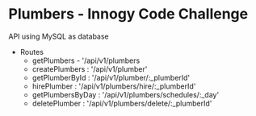 # Plumbers - Innogy Code Challenge

API using MySQL as database

* Routes
    * getPlumbers - '/api/v1/plumbers
    * createPlumbers : '/api/v1/plumber'
    * getPlumberById : '/api/v1/plumber/:_plumberId'
    * hirePlumber : '/api/v1/plumbers/hire/:_plumberId'
    * getPlumbersByDay : '/api/v1/plumbers/schedules/:_day'
    * deletePlumber : '/api/v1/plumbers/delete/:_plumberId'
